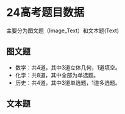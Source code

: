 # 24高考题目数据
主要分为图文题（Image_Text）和文本题(Text)
## 图文题
- 数学：共4道，其中3道立体几何，1道填空。
- 化学：共8道，其中全部为单选题。
- 历史：共4道，其中3道单选题，1道多选题。
## 文本题
